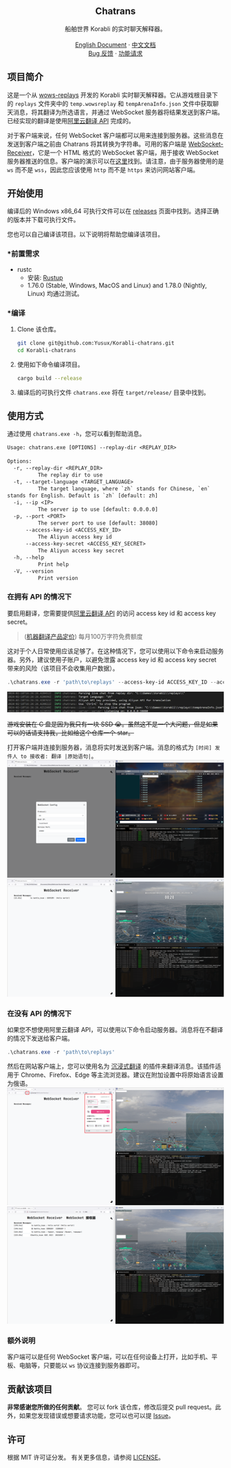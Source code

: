 <div align="center">
    <h2 align="center">Chatrans</h2>
    <p align="center">
        船舶世界 Korabli 的实时聊天解释器。
        <br />
        <br />
        <a href="https://github.com/Yusux/Korabli-chatrans/blob/main/README.md">English Document</a>
        ·
        <a href="https://github.com/Yusux/Korabli-chatrans/blob/main/docs/README_CN.md">中文文档</a>
        <br />
        <a href="https://github.com/Yusux/Korabli-chatrans/issues">Bug 反馈</a>
        ·
        <a href="https://github.com/Yusux/Korabli-chatrans/issues">功能请求</a>
    </p>
</div>

## 项目简介

这是一个从 [wows-replays](https://github.com/lkolbly/wows-replays) 开发的 Korabli 实时聊天解释器。它从游戏根目录下的 `replays` 文件夹中的 `temp.wowsreplay` 和 `tempArenaInfo.json` 文件中获取聊天消息，将其翻译为所选语言，并通过 WebSocket 服务器将结果发送到客户端。已经实现的翻译是使用[阿里云翻译 API](https://www.aliyun.com/product/ai/alimt) 完成的。

对于客户端来说，任何 WebSocket 客户端都可以用来连接到服务器。这些消息在发送到客户端之前由 Chatrans 将其转换为字符串。可用的客户端是 [WebSocket-Receiver](https://github.com/Yusux/WebSocket-Receiver)，它是一个 HTML 格式的 WebSocket 客户端，用于接收 WebSocket 服务器推送的信息。客户端的演示可以在[这里](http://lab.yusux.xyz/WebSocket-Receiver)找到。请注意，由于服务器使用的是 `ws` 而不是 `wss`，因此您应该使用 `http` 而不是 `https` 来访问网站客户端。

## 开始使用

编译后的 Windows x86_64 可执行文件可以在 [releases](https://github.com/Yusux/Korabli-chatrans/releases) 页面中找到。选择正确的版本并下载可执行文件。

您也可以自己编译该项目。以下说明将帮助您编译该项目。

### *前置需求

- rustc
  - 安装: [Rustup](https://rustup.rs/)
  - 1.76.0 (Stable, Windows, MacOS and Linux) and 1.78.0 (Nightly, Linux) 均通过测试。

### *编译

1. Clone 该仓库。
    ``` sh
    git clone git@github.com:Yusux/Korabli-chatrans.git
    cd Korabli-chatrans
    ```
2. 使用如下命令编译项目。
    ``` sh
    cargo build --release
    ```
3. 编译后的可执行文件 `chatrans.exe` 将在 `target/release/` 目录中找到。

## 使用方式

通过使用 `chatrans.exe -h`，您可以看到帮助消息。

``` text
Usage: chatrans.exe [OPTIONS] --replay-dir <REPLAY_DIR>

Options:
  -r, --replay-dir <REPLAY_DIR>
          The replay dir to use
  -t, --target-language <TARGET_LANGUAGE>
          The target language, where `zh` stands for Chinese, `en` stands for English. Default is `zh` [default: zh]
  -i, --ip <IP>
          The server ip to use [default: 0.0.0.0]
  -p, --port <PORT>
          The server port to use [default: 38080]
      --access-key-id <ACCESS_KEY_ID>
          The Aliyun access key id
      --access-key-secret <ACCESS_KEY_SECRET>
          The Aliyun access key secret
  -h, --help
          Print help
  -V, --version
          Print version
```

### 在拥有 API 的情况下

要启用翻译，您需要提供[阿里云翻译 API](https://www.aliyun.com/product/ai/alimt) 的访问 access key id 和 access key secret。

> ([机器翻译产品定价](https://help.aliyun.com/zh/machine-translation/product-overview/pricing-of-machine-translation)) 每月100万字符免费额度

这对于个人日常使用应该足够了。在这种情况下，您可以使用以下命令来启动服务器。另外，建议使用子账户，以避免泄露 access key id 和 access key secret 带来的风险（该项目不会收集用户数据）。

``` powershell
.\chatrans.exe -r 'path\to\replays' --access-key-id ACCESS_KEY_ID --access-key-secret ACCESS_KEY_SECRET
```

![Serving with API](images/serving_with_api.png)

~~游戏安装在 C 盘是因为我只有一块 SSD 😭。虽然这不是一个大问题，但是如果可以的话请支持我，比如给这个仓库一个 star。~~

打开客户端并连接到服务器，消息将实时发送到客户端。消息的格式为 `[时间] 发件人 to 接收者: 翻译 |原始语句|`。
![Serving with API - Connecting](images/serving_with_api_connecting.png)
![Serving with API - Message Sent](images/serving_with_api_message.png)

### 在没有 API 的情况下

如果您不想使用阿里云翻译 API，可以使用以下命令启动服务器。消息将在不翻译的情况下发送给客户端。

``` powershell
.\chatrans.exe -r 'path\to\replays'
```

然后在网站客户端上，您可以使用名为 [沉浸式翻译](https://immersivetranslate.com/) 的插件来翻译消息。该插件适用于 Chrome、Firefox、Edge 等主流浏览器。建议在附加设置中将原始语言设置为俄语。
![Serving without API - Connecting](images/serving_without_api_setting.png)
![Serving without API - Message Sent](images/serving_without_api_message.png)

### 额外说明

客户端可以是任何 WebSocket 客户端，可以在任何设备上打开，比如手机、平板、电脑等，只要能以 `ws` 协议连接到服务器即可。

## 贡献该项目

**非常感谢您所做的任何贡献**。 您可以 fork 该仓库，修改后提交 pull request。此外，如果您发现错误或想要请求功能，您可以也可以提 [Issue](https://github.com/Yusux/Korabli-chatrans/issues)。

## 许可

根据 MIT 许可证分发。 有关更多信息，请参阅 [LICENSE](https://github.com/Yusux/Korabli-chatrans/blob/main/LICENSE)。
